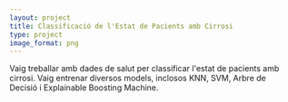 ```yaml
---
layout: project
title: Classificació de l'Estat de Pacients amb Cirrosi
type: project
image_format: png
---
```

Vaig treballar amb dades de salut per classificar l'estat de pacients amb cirrosi. Vaig entrenar diversos models, inclosos KNN, SVM, Arbre de Decisió i Explainable Boosting Machine.
